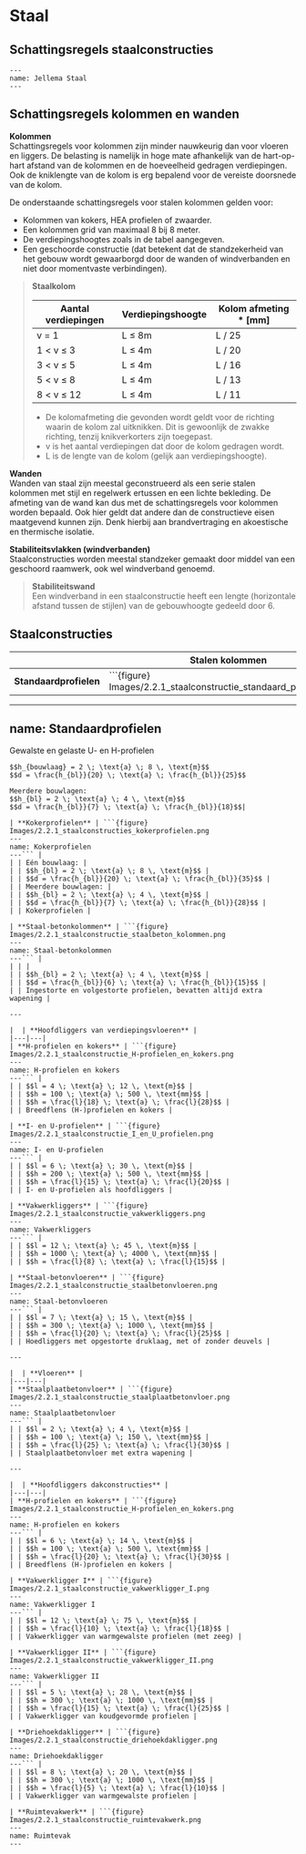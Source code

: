 # Staal

## Schattingsregels staalconstructies

```{figure} Images/Jellema7Bouwmethodiek206.png
---
name: Jellema Staal
---
```


## Schattingsregels kolommen en wanden

**Kolommen**  
Schattingsregels voor kolommen zijn minder nauwkeurig dan voor vloeren en liggers. De belasting is namelijk in hoge mate afhankelijk van de hart-op-hart afstand van de kolommen en de hoeveelheid gedragen verdiepingen. Ook de kniklengte van de kolom is erg bepalend voor de vereiste doorsnede van de kolom.

De onderstaande schattingsregels voor stalen kolommen gelden voor:

- Kolommen van kokers, HEA profielen of zwaarder.
- Een kolommen grid van maximaal 8 bij 8 meter.
- De verdiepingshoogtes zoals in de tabel aangegeven.
- Een geschoorde constructie (dat betekent dat de standzekerheid van het gebouw wordt gewaarborgd door de wanden of windverbanden en niet door momentvaste verbindingen).


> **Staalkolom**  
> 
> | Aantal verdiepingen | Verdiepingshoogte | Kolom afmeting * [mm] |
> | --- | --- | --- |
> | v = 1 | L ≤ 8m | L / 25 |
> | 1 < v ≤ 3 | L ≤ 4m | L / 20 |
> | 3 < v ≤ 5 | L ≤ 4m | L / 16 |
> | 5 < v ≤ 8 | L ≤ 4m | L / 13 |
> | 8 < v ≤ 12 | L ≤ 4m | L / 11 |
> 
> * De kolomafmeting die gevonden wordt geldt voor de richting waarin de kolom zal uitknikken. Dit is gewoonlijk de zwakke richting, tenzij knikverkorters zijn toegepast.  
> * v is het aantal verdiepingen dat door de kolom gedragen wordt.  
> * L is de lengte van de kolom (gelijk aan verdiepingshoogte).


**Wanden**  
Wanden van staal zijn meestal geconstrueerd als een serie stalen kolommen met stijl en regelwerk ertussen en een lichte bekleding. De afmeting van de wand kan dus met de schattingsregels voor kolommen worden bepaald. Ook hier geldt dat andere dan de constructieve eisen maatgevend kunnen zijn. Denk hierbij aan brandvertraging en akoestische en thermische isolatie.

**Stabiliteitsvlakken (windverbanden)**  
Staalconstructies worden meestal standzeker gemaakt door middel van een geschoord raamwerk, ook wel windverband genoemd.

> **Stabiliteitswand**  
> Een windverband in een staalconstructie heeft een lengte (horizontale afstand tussen de stijlen) van de gebouwhoogte gedeeld door 6.  


## Staalconstructies

|  | **Stalen kolommen** | |
|---|---|---|
| **Standaardprofielen** | ```{figure} Images/2.2.1_staalconstructie_standaard_profielen.png
---
name: Standaardprofielen
---
Gewalste en gelaste U- en H-profielen
``` | Eén bouwlaag: 
$$h_{bouwlaag} = 2 \; \text{a} \; 8 \, \text{m}$$
$$d = \frac{h_{bl}}{20} \; \text{a} \; \frac{h_{bl}}{25}$$ 

Meerdere bouwlagen:
$$h_{bl} = 2 \; \text{a} \; 4 \, \text{m}$$
$$d = \frac{h_{bl}}{7} \; \text{a} \; \frac{h_{bl}}{18}$$|

| **Kokerprofielen** | ```{figure} Images/2.2.1_staalconstructies_kokerprofielen.png
---
name: Kokerprofielen
---``` |
| | Eén bouwlaag: |
| | $$h_{bl} = 2 \; \text{a} \; 8 \, \text{m}$$ |
| | $$d = \frac{h_{bl}}{20} \; \text{a} \; \frac{h_{bl}}{35}$$ |
| | Meerdere bouwlagen: |
| | $$h_{bl} = 2 \; \text{a} \; 4 \, \text{m}$$ |
| | $$d = \frac{h_{bl}}{7} \; \text{a} \; \frac{h_{bl}}{28}$$ |
| | Kokerprofielen |

| **Staal-betonkolommen** | ```{figure} Images/2.2.1_staalconstructie_staalbeton_kolommen.png
---
name: Staal-betonkolommen
---``` |
| | |
| | $$h_{bl} = 2 \; \text{a} \; 4 \, \text{m}$$ |
| | $$d = \frac{h_{bl}}{6} \; \text{a} \; \frac{h_{bl}}{15}$$ |
| | Ingestorte en volgestorte profielen, bevatten altijd extra wapening |

---

|  | **Hoofdliggers van verdiepingsvloeren** |
|---|---|
| **H-profielen en kokers** | ```{figure} Images/2.2.1_staalconstructie_H-profielen_en_kokers.png
---
name: H-profielen en kokers
---``` |
| | $$l = 4 \; \text{a} \; 12 \, \text{m}$$ |
| | $$h = 100 \; \text{a} \; 500 \, \text{mm}$$ |
| | $$h = \frac{l}{18} \; \text{a} \; \frac{l}{28}$$ |
| | Breedflens (H-)profielen en kokers |

| **I- en U-profielen** | ```{figure} Images/2.2.1_staalconstructie_I_en_U_profielen.png
---
name: I- en U-profielen
---``` |
| | $$l = 6 \; \text{a} \; 30 \, \text{m}$$ |
| | $$h = 200 \; \text{a} \; 500 \, \text{mm}$$ |
| | $$h = \frac{l}{15} \; \text{a} \; \frac{l}{20}$$ |
| | I- en U-profielen als hoofdliggers |

| **Vakwerkliggers** | ```{figure} Images/2.2.1_staalconstructie_vakwerkliggers.png
---
name: Vakwerkliggers
---``` |
| | $$l = 12 \; \text{a} \; 45 \, \text{m}$$ |
| | $$h = 1000 \; \text{a} \; 4000 \, \text{mm}$$ |
| | $$h = \frac{l}{8} \; \text{a} \; \frac{l}{15}$$ |

| **Staal-betonvloeren** | ```{figure} Images/2.2.1_staalconstructie_staalbetonvloeren.png
---
name: Staal-betonvloeren
---``` |
| | $$l = 7 \; \text{a} \; 15 \, \text{m}$$ |
| | $$h = 300 \; \text{a} \; 1000 \, \text{mm}$$ |
| | $$h = \frac{l}{20} \; \text{a} \; \frac{l}{25}$$ |
| | Hoedliggers met opgestorte druklaag, met of zonder deuvels |

---

|  | **Vloeren** |
|---|---|
| **Staalplaatbetonvloer** | ```{figure} Images/2.2.1_staalconstructie_staalplaatbetonvloer.png
---
name: Staalplaatbetonvloer
---``` |
| | $$l = 2 \; \text{a} \; 4 \, \text{m}$$ |
| | $$h = 100 \; \text{a} \; 150 \, \text{mm}$$ |
| | $$h = \frac{l}{25} \; \text{a} \; \frac{l}{30}$$ |
| | Staalplaatbetonvloer met extra wapening |

---

|  | **Hoofdliggers dakconstructies** |
|---|---|
| **H-profielen en kokers** | ```{figure} Images/2.2.1_staalconstructie_H-profielen_en_kokers.png
---
name: H-profielen en kokers
---``` |
| | $$l = 6 \; \text{a} \; 14 \, \text{m}$$ |
| | $$h = 100 \; \text{a} \; 500 \, \text{mm}$$ |
| | $$h = \frac{l}{20} \; \text{a} \; \frac{l}{30}$$ |
| | Breedflens (H-)profielen en kokers |

| **Vakwerkligger I** | ```{figure} Images/2.2.1_staalconstructie_vakwerkligger_I.png
---
name: Vakwerkligger I
---``` |
| | $$l = 12 \; \text{a} \; 75 \, \text{m}$$ |
| | $$h = \frac{l}{10} \; \text{a} \; \frac{l}{18}$$ |
| | Vakwerkligger van warmgewalste profielen (met zeeg) |

| **Vakwerkligger II** | ```{figure} Images/2.2.1_staalconstructie_vakwerkligger_II.png
---
name: Vakwerkligger II
---``` |
| | $$l = 5 \; \text{a} \; 28 \, \text{m}$$ |
| | $$h = 300 \; \text{a} \; 1000 \, \text{mm}$$ |
| | $$h = \frac{l}{15} \; \text{a} \; \frac{l}{25}$$ |
| | Vakwerkligger van koudgevormde profielen |

| **Driehoekdakligger** | ```{figure} Images/2.2.1_staalconstructie_driehoekdakligger.png
---
name: Driehoekdakligger
---``` |
| | $$l = 8 \; \text{a} \; 20 \, \text{m}$$ |
| | $$h = 300 \; \text{a} \; 1000 \, \text{mm}$$ |
| | $$h = \frac{l}{5} \; \text{a} \; \frac{l}{10}$$ |
| | Vakwerkligger van warmgewalste profielen |

| **Ruimtevakwerk** | ```{figure} Images/2.2.1_staalconstructie_ruimtevakwerk.png
---
name: Ruimtevak
---
```
